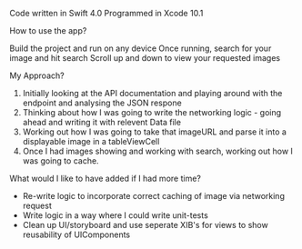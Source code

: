 Code written in Swift 4.0 Programmed in Xcode 10.1

How to use the app?

Build the project and run on any device
Once running, search for your image and hit search
Scroll up and down to view your requested images

My Approach?

1) Initially looking at the API documentation and playing around with the endpoint and analysing the JSON respone
2) Thinking about how I was going to write the networking logic - going ahead and writing it with relevent Data file
3) Working out how I was going to take that imageURL and parse it into a displayable image in a tableViewCell
4) Once I had images showing and working with search, working out how I was going to cache.

What would I like to have added if I had more time?

- Re-write logic to incorporate correct caching of image via networking request
- Write logic in a way where I could write unit-tests 
- Clean up UI/storyboard and use seperate XIB's for views to show reusability of UIComponents
